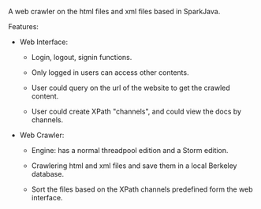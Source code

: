 A web crawler on the html files and xml files based in SparkJava.

Features:

+ Web Interface:

  + Login, logout, signin functions.

  + Only logged in users can access other contents.

  + User could query on the url of the website to get the crawled content.

  + User could create XPath "channels", and could view the docs by channels.

+ Web Crawler: 

  + Engine: has a normal threadpool edition and a Storm edition.

  + Crawlering html and xml files and save them in a local Berkeley database.

  + Sort the files based on the XPath channels predefined form the web interface.
